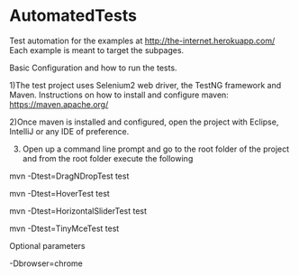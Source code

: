 # AutomatedTests
Test automation for the examples at http://the-internet.herokuapp.com/
Each example is meant to target the subpages.

Basic Configuration and how to run the tests.

1)The test project uses Selenium2 web driver, the TestNG framework and Maven. Instructions on how to install and configure maven: https://maven.apache.org/

2)Once maven is installed and configured, open the project with Eclipse, IntelliJ or any IDE of preference.

3) Open up a command line prompt and go to the root folder of the project and from the root folder execute the following 

mvn -Dtest=DragNDropTest test

mvn -Dtest=HoverTest test  

mvn -Dtest=HorizontalSliderTest test  

mvn -Dtest=TinyMceTest test  

Optional parameters

-Dbrowser=chrome


